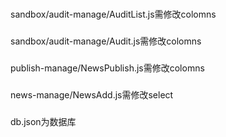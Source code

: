 ###
sandbox/audit-manage/AuditList.js需修改colomns
###
sandbox/audit-manage/Audit.js需修改colomns 
###
publish-manage/NewsPublish.js需修改colomns
###
news-manage/NewsAdd.js需修改select
###
db.json为数据库

